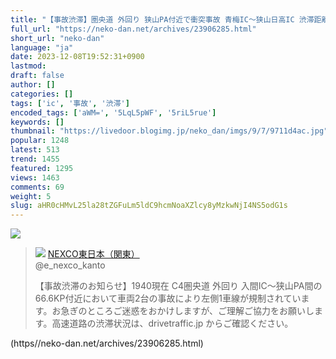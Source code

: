 ```yaml
---
title: "【事故渋滞】圏央道 外回り 狭山PA付近で衝突事故 青梅IC〜狭山日高IC 渋滞距離 8.0km 通過時間 60 分 "
full_url: "https://neko-dan.net/archives/23906285.html"
short_url: "neko-dan"
language: "ja"
date: 2023-12-08T19:52:31+0900
lastmod: 
draft: false
author: []
categories: []
tags: ['ic', '事故', '渋滞']
encoded_tags: ['aWM=', '5LqL5pWF', '5riL5rue']
keywords: []
thumbnail: "https://livedoor.blogimg.jp/neko_dan/imgs/9/7/9711d4ac.jpg"
popular: 1248
latest: 513
trend: 1455
featured: 1295
views: 1463
comments: 69
weight: 5
slug: aHR0cHMvL25la28tZGFuLm5ldC9hcmNoaXZlcy8yMzkwNjI4NS5odG1s
---
```


![](https://livedoor.blogimg.jp/neko_dan/imgs/9/7/9711d4ac.jpg)

<blockquote id='twibodyqPzXEvCdBc'> <p> <img src='https//livedoor.blogimg.jp/neko_dan/imgs/f/5/f5aeefed.jpg'> <a href='https//twitter.com/e_nexco_kanto/status/1733073888685473877' target='_blank'>NEXCO東日本（関東） </a><br> @e_nexco_kanto </p> <p id='twitextqPzXEvCdBc'> 【事故渋滞のお知らせ】1940現在 C4圏央道 外回り 入間IC～狭山PA間の66.6KP付近において車両2台の事故により左側1車線が規制されています。お急ぎのところご迷惑をおかけしますが、ご理解ご協力をお願いします。高速道路の渋滞状況は、drivetraffic.jp からご確認ください。 </p> </blockquote> 

(https//neko-dan.net/archives/23906285.html)
